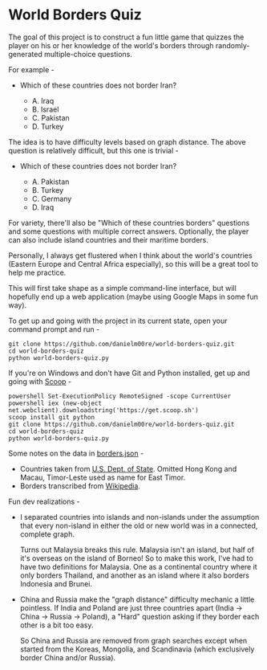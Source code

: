 # World Borders Quiz

The goal of this project is to construct a fun little game that quizzes the player on his or her knowledge of the world's borders through randomly-generated multiple-choice questions.

For example -

* Which of these countries does not border Iran?

    * A. Iraq
    * B. Israel
    * C. Pakistan
    * D. Turkey

The idea is to have difficulty levels based on graph distance. The above question is relatively difficult, but this one is trivial -

* Which of these countries does not border Iran?

    * A. Pakistan
    * B. Turkey
    * C. Germany
    * D. Iraq

For variety, there'll also be "Which of these countries borders" questions and some questions with multiple correct answers. Optionally, the player can also include island countries and their maritime borders.

Personally, I always get flustered when I think about the world's countries (Eastern Europe and Central Africa especially), so this will be a great tool to help me practice.

This will first take shape as a simple command-line interface, but will hopefully end up a web application (maybe using Google Maps in some fun way).

To get up and going with the project in its current state, open your command prompt and run -

```
git clone https://github.com/danielm00re/world-borders-quiz.git
cd world-borders-quiz
python world-borders-quiz.py
```

If you're on Windows and don't have Git and Python installed, get up and going with [Scoop](http://scoop.sh) -

```
powershell Set-ExecutionPolicy RemoteSigned -scope CurrentUser
powershell iex (new-object net.webclient).downloadstring('https://get.scoop.sh')
scoop install git python
git clone https://github.com/danielm00re/world-borders-quiz.git
cd world-borders-quiz
python world-borders-quiz.py
```

Some notes on the data in [borders.json](/borders.json) -

* Countries taken from [U.S. Dept. of State](https://www.state.gov/misc/list/index.htm). Omitted Hong Kong and Macau, Timor-Leste used as name for East Timor.
* Borders transcribed from [Wikipedia](https://en.wikipedia.org/wiki/List_of_countries_and_territories_by_land_and_maritime_borders).

Fun dev realizations -

* I separated countries into islands and non-islands under the assumption that every non-island in either the old or new world was in a connected, complete graph.

    Turns out Malaysia breaks this rule. Malaysia isn't an island, but half of it's overseas on the island of Borneo! So to make this work, I've had to have two definitions for Malaysia. One as a continental country where it only borders Thailand, and another as an island where it also borders Indonesia and Brunei.

* China and Russia make the "graph distance" difficulty mechanic a little pointless. If India and Poland are just three countries apart (India &rarr; China &rarr; Russia &rarr; Poland), a "Hard" question asking if they border each other is a bit too easy.

    So China and Russia are removed from graph searches except when started from the Koreas, Mongolia, and Scandinavia (which exclusively border China and/or Russia).